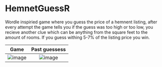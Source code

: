 # HemnetGuessR 
Wordle inspiried game where you guess the price of a hemnent listing, after every attempt the game tells you if the guess was too high or too low, you recieve another clue which can be anything from the square feet to the amount of rooms. If you guess withing 5-7% of the listing price you win. 


Game  |  Past guessess
:-------------------------:|:-------------------------:
![image](https://github.com/Qrutz/TervsGame/assets/40356149/b885f989-52d7-47e4-8990-581d0da12fec) | ![image](https://github.com/Qrutz/TervsGame/assets/40356149/e52252e4-a298-4e94-b31f-8471593eec86)


